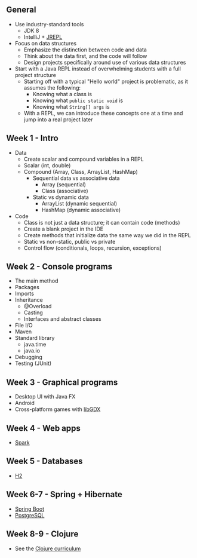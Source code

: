 ## General

* Use industry-standard tools
  * JDK 8
  * IntelliJ + [JREPL](https://plugins.jetbrains.com/plugin/7892)
* Focus on data structures
  * Emphasize the distinction between code and data
  * Think about the data first, and the code will follow
  * Design projects specifically around use of various data structures
* Start with a Java REPL instead of overwhelming students with a full project structure
  * Starting off with a typical "Hello world" project is problematic, as it assumes the following:
    * Knowing what a class is
    * Knowing what `public static void` is
    * Knowing what `String[] args` is
  * With a REPL, we can introduce these concepts one at a time and jump into a real project later

## Week 1 - Intro

* Data
  * Create scalar and compound variables in a REPL
  * Scalar (int, double)
  * Compound (Array, Class, ArrayList, HashMap)
    * Sequential data vs associative data
      * Array (sequential)
      * Class (associative)
    * Static vs dynamic data
      * ArrayList (dynamic sequential)
      * HashMap (dynamic associative)
* Code
  * Class is not just a data structure; it can contain code (methods)
  * Create a blank project in the IDE
  * Create methods that initialize data the same way we did in the REPL
  * Static vs non-static, public vs private
  * Control flow (conditionals, loops, recursion, exceptions)

## Week 2 - Console programs

* The main method
* Packages
* Imports
* Inheritance
  * @Overload
  * Casting
  * Interfaces and abstract classes
* File I/O
* Maven
* Standard library
  * java.time
  * java.io
* Debugging
* Testing (JUnit)

## Week 3 - Graphical programs

* Desktop UI with Java FX
* Android
* Cross-platform games with [libGDX](https://libgdx.badlogicgames.com/)

## Week 4 - Web apps

* [Spark](http://sparkjava.com/)

## Week 5 - Databases

* [H2](http://www.h2database.com/html/main.html)

## Week 6-7 - Spring + Hibernate

* [Spring Boot](http://projects.spring.io/spring-boot/)
* [PostgreSQL](http://postgresapp.com/)

## Week 8-9 - Clojure

* See the [Clojure curriculum](https://github.com/oakes/clojure-assignments)
